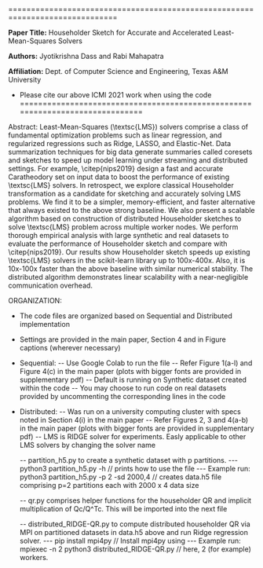 ==============================================================================

**Paper Title:** Householder Sketch for Accurate and Accelerated Least-Mean-Squares Solvers

**Authors:** Jyotikrishna Dass and Rabi Mahapatra 

**Affiliation:** Dept. of Computer Science and Engineering, Texas A&M University


- Please cite our above ICMl 2021 work when using the code
==============================================================================


Abstract: 
Least-Mean-Squares (\textsc{LMS}) solvers comprise a class of fundamental optimization problems such as linear regression, and regularized regressions such as Ridge, LASSO, and Elastic-Net. Data summarization techniques for big data generate summaries called coresets and sketches to speed up model learning under streaming and distributed settings. For example, \citep{nips2019} design a fast and accurate Caratheodory set on input data to boost the performance of existing \textsc{LMS} solvers. In retrospect, we explore classical Householder transformation as a candidate for sketching and accurately solving LMS problems. We find it to be a simpler, memory-efficient, and faster alternative that always existed to the above strong baseline. We also present a scalable algorithm based on construction of distributed Householder sketches to solve \textsc{LMS} problem across multiple worker nodes. We perform thorough empirical analysis with large synthetic and real datasets to evaluate the performance of Householder sketch and compare with \citep{nips2019}. Our results show Householder sketch speeds up existing \textsc{LMS} solvers in the scikit-learn library up to $100$x-$400$x. Also, it is $10$x-$100$x faster than the above baseline with similar numerical stability. The distributed algorithm demonstrates linear scalability with a near-negligible communication overhead.



ORGANIZATION:
- The code files are organized based on Sequential and Distributed implementation
- Settings are provided in the main paper, Section 4 and in Figure captions (wherever necessary)

- Sequential:
	-- Use Google Colab to run the file
	-- Refer Figure 1(a-l) and Figure 4(c) in the main paper (plots with bigger fonts are provided in supplementary pdf)
	-- Default is running on Synthetic dataset created within the code
	-- You may choose to run code on real datasets provided by uncommenting the corresponding lines in the code
	

- Distributed: 
	-- Was run on a university computing cluster with specs noted in Section 4(i) in the main paper
	-- Refer Figures 2, 3 and 4(a-b) in the main paper (plots with bigger fonts are provided in supplementary pdf)
	-- LMS is RIDGE solver for experiments. Easly applicable to other LMS solvers by changing the solver name 
	
	-- partition_h5.py to create a synthetic dataset with p partitions. 
		--- python3 partition_h5.py -h  // prints how to use the file
		--- Example run:  python3 partition_h5.py -p 2 -sd 2000,4 
			// creates data.h5 file comprising p=2 partitions each with 2000 x 4 data size
			
	-- qr.py comprises helper functions for the householder QR and implicit multiplication of Qc/Q^Tc. This will be imported into the next file
	
	-- distributed_RIDGE-QR.py to compute distributed householder QR via MPI on partitioned datasets in data.h5 above and run Ridge regression solver. 
		--- pip install mpi4py // Install mpi4py using 
		--- Example run: mpiexec -n 2 python3 distributed_RIDGE-QR.py // here,  2 (for example) workers.

	
